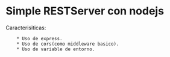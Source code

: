 # Simple RESTServer con nodejs

Caracterisiticas:
```
    * Uso de express.
    * Uso de cors(como middleware basico).
    * Uso de variable de entorno.

```
